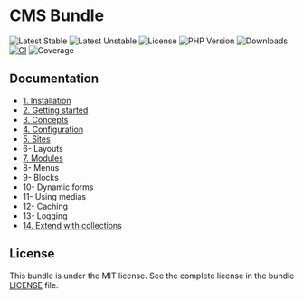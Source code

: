 # CMS Bundle

![Latest Stable](https://img.shields.io/packagist/v/softspring/cms-bundle?label=stable&style=flat-square)
![Latest Unstable](https://img.shields.io/packagist/v/softspring/cms-bundle?label=unstable&style=flat-square&include_prereleases)
![License](https://img.shields.io/packagist/l/softspring/cms-bundle?style=flat-square)
![PHP Version](https://img.shields.io/packagist/dependency-v/softspring/cms-bundle/php?style=flat-square)
![Downloads](https://img.shields.io/packagist/dt/softspring/cms-bundle?style=flat-square)
[![CI](https://img.shields.io/github/actions/workflow/status/softspring/cms-bundle/php.yml?branch=5.3&style=flat-square&label=CI)](https://github.com/softspring/cms-bundle/actions/workflows/php.yml)
![Coverage](https://raw.githubusercontent.com/softspring/cms-bundle/5.3/.github/badges/coverage.svg)

## Documentation

- [1. Installation](docs/1_installation.md)
- [2. Getting started](docs/2_getting_started.md)
- [3. Concepts](docs/3_concepts.md)
- [4. Configuration](docs/4_configuration.md)
- [5. Sites](docs/5_sites.md)
- 6- Layouts
- [7. Modules](docs/7_modules.md)
- 8- Menus
- 9- Blocks
- 10- Dynamic forms
- 11- Using medias
- 12- Caching
- 13- Logging
- [14. Extend with collections](docs/14_collections.md)
 
## License

This bundle is under the MIT license. See the complete license in the bundle [LICENSE](LICENSE) file.
